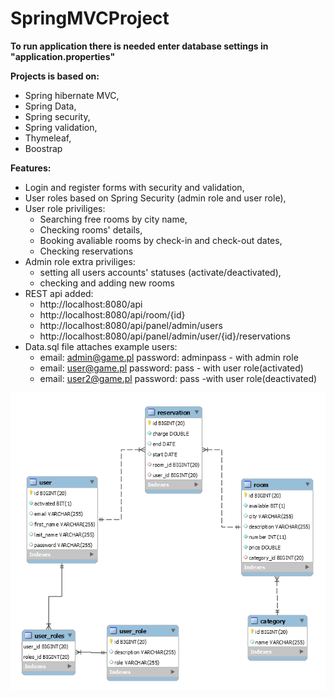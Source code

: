# SpringMVCProject

**To run application there is needed enter database settings in "application.properties"** 

**Projects is based on:**
 - Spring hibernate MVC,
 - Spring Data,
 - Spring security,
 - Spring validation,
 - Thymeleaf,
 - Boostrap


**Features:**

 - Login and register forms with security and validation,
 - User roles based on Spring Security (admin role and user role),
 - User role priviliges:
      - Searching free rooms by city name,
      - Checking rooms' details,
      - Booking avaliable rooms by check-in and check-out dates,
      - Checking reservations
 - Admin role extra priviliges:
      - setting all users accounts' statuses (activate/deactivated),
      - checking and adding new rooms      
 - REST api added:
      - http://localhost:8080/api
      - http://localhost:8080/api/room/{id}
      - http://localhost:8080/api/panel/admin/users
      - http://localhost:8080/api/panel/admin/user/{id}/reservations
 - Data.sql file attaches example users:
      - email: admin@game.pl password: adminpass - with admin role 
      - email: user@game.pl password: pass - with user role(activated)
      - email: user2@game.pl password: pass -with user role(deactivated)

![Alt text](/src/main/resources/static/images/database.PNG?raw=true "Database")

